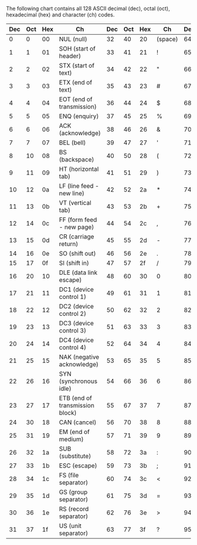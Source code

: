 The following chart contains all 128 ASCII decimal (dec), octal (oct), hexadecimal (hex) and character (ch) codes.

| Dec | Oct | Hex | Ch                       | Dec | Oct | Hex | Ch  | Dec | Oct | Hex | Ch | Dec | Oct | Hex | Ch |
|-----|-----|-----|--------------------------|-----|-----|-----|-----|-----|-----|-----|----|-----|-----|-----|----|
| 0   | 0   | 00  | NUL (null)               | 32  | 40  | 20  | (space)               | 64  | 100 | 40  | @  | 96  | 140 | 60  | `  |
| 1   | 1   | 01  | SOH (start of header)    | 33  | 41  | 21  | !                     | 65  | 101 | 41  | A  | 97  | 141 | 61  | a  |
| 2   | 2   | 02  | STX (start of text)      | 34  | 42  | 22  | "                     | 66  | 102 | 42  | B  | 98  | 142 | 62  | b  |
| 3   | 3   | 03  | ETX (end of text)        | 35  | 43  | 23  | #                     | 67  | 103 | 43  | C  | 99  | 143 | 63  | c  |
| 4   | 4   | 04  | EOT (end of transmission)| 36  | 44  | 24  | $                     | 68  | 104 | 44  | D  | 100 | 144 | 64  | d  |
| 5   | 5   | 05  | ENQ (enquiry)            | 37  | 45  | 25  | %                     | 69  | 105 | 45  | E  | 101 | 145 | 65  | e  |
| 6   | 6   | 06  | ACK (acknowledge)        | 38  | 46  | 26  | &                     | 70  | 106 | 46  | F  | 102 | 146 | 66  | f  |
| 7   | 7   | 07  | BEL (bell)               | 39  | 47  | 27  | '                     | 71  | 107 | 47  | G  | 103 | 147 | 67  | g  |
| 8   | 10  | 08  | BS (backspace)           | 40  | 50  | 28  | (                     | 72  | 110 | 48  | H  | 104 | 150 | 68  | h  |
| 9   | 11  | 09  | HT (horizontal tab)      | 41  | 51  | 29  | )                     | 73  | 111 | 49  | I  | 105 | 151 | 69  | i  |
| 10  | 12  | 0a  | LF (line feed - new line)| 42  | 52  | 2a  | *                     | 74  | 112 | 4a  | J  | 106 | 152 | 6a  | j  |
| 11  | 13  | 0b  | VT (vertical tab)        | 43  | 53  | 2b  | +                     | 75  | 113 | 4b  | K  | 107 | 153 | 6b  | k  |
| 12  | 14  | 0c  | FF (form feed - new page)| 44  | 54  | 2c  | ,                     | 76  | 114 | 4c  | L  | 108 | 154 | 6c  | l  |
| 13  | 15  | 0d  | CR (carriage return)     | 45  | 55  | 2d  | -                     | 77  | 115 | 4d  | M  | 109 | 155 | 6d  | m  |
| 14  | 16  | 0e  | SO (shift out)           | 46  | 56  | 2e  | .                     | 78  | 116 | 4e  | N  | 110 | 156 | 6e  | n  |
| 15  | 17  | 0f  | SI (shift in)            | 47  | 57  | 2f  | /                     | 79  | 117 | 4f  | O  | 111 | 157 | 6f  | o  |
| 16  | 20  | 10  | DLE (data link escape)   | 48  | 60  | 30  | 0                     | 80  | 120 | 50  | P  | 112 | 160 | 70  | p  |
| 17  | 21  | 11  | DC1 (device control 1)   | 49  | 61  | 31  | 1                     | 81  | 121 | 51  | Q  | 113 | 161 | 71  | q  |
| 18  | 22  | 12  | DC2 (device control 2)   | 50  | 62  | 32  | 2                     | 82  | 122 | 52  | R  | 114 | 162 | 72  | r  |
| 19  | 23  | 13  | DC3 (device control 3)   | 51  | 63  | 33  | 3                     | 83  | 123 | 53  | S  | 115 | 163 | 73  | s  |
| 20  | 24  | 14  | DC4 (device control 4)   | 52  | 64  | 34  | 4                     | 84  | 124 | 54  | T  | 116 | 164 | 74  | t  |
| 21  | 25  | 15  | NAK (negative acknowledge)| 53  | 65  | 35  | 5                     | 85  | 125 | 55  | U  | 117 | 165 | 75  |
| 22  | 26  | 16  | SYN (synchronous idle)    | 54  | 66  | 36  | 6                     | 86  | 126 | 56  | V  | 118 | 166 | 76  | v  |
| 23  | 27  | 17  | ETB (end of transmission block)| 55  | 67  | 37  | 7              | 87  | 127 | 57  | W  | 119 | 167 | 77  | w  |
| 24  | 30  | 18  | CAN (cancel)              | 56  | 70  | 38  | 8                     | 88  | 130 | 58  | X  | 120 | 170 | 78  | x  |
| 25  | 31  | 19  | EM (end of medium)        | 57  | 71  | 39  | 9                     | 89  | 131 | 59  | Y  | 121 | 171 | 79  | y  |
| 26  | 32  | 1a  | SUB (substitute)          | 58  | 72  | 3a  | :                     | 90  | 132 | 5a  | Z  | 122 | 172 | 7a  | z  |
| 27  | 33  | 1b  | ESC (escape)              | 59  | 73  | 3b  | ;                     | 91  | 133 | 5b  | [  | 123 | 173 | 7b  | {  |
| 28  | 34  | 1c  | FS (file separator)       | 60  | 74  | 3c  | <                     | 92  | 134 | 5c  | \  | 124 | 174 | 7c  | |  |
| 29  | 35  | 1d  | GS (group separator)      | 61  | 75  | 3d  | =                     | 93  | 135 | 5d  | ]  | 125 | 175 | 7d  | }  |
| 30  | 36  | 1e  | RS (record separator)     | 62  | 76  | 3e  | >                     | 94  | 136 | 5e  | ^  | 126 | 176 | 7e  | ~  |
| 31  | 37  | 1f  | US (unit separator)       | 63  | 77  | 3f  | ?                     | 95  | 137 | 5f  | _  | 127 | 177 | 7f  | DEL (delete) |
